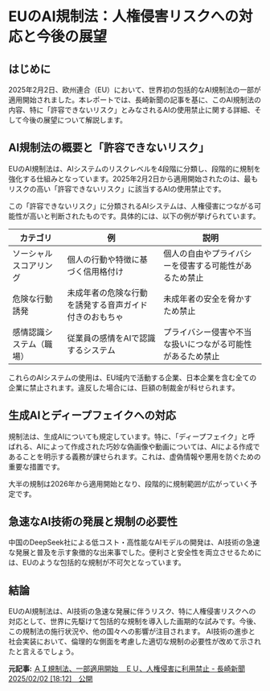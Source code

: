 # EUのAI規制法：人権侵害リスクへの対応と今後の展望

## はじめに

2025年2月2日、欧州連合（EU）において、世界初の包括的なAI規制法の一部が適用開始されました。本レポートでは、長崎新聞の記事を基に、このAI規制法の内容、特に「許容できないリスク」とみなされるAIの使用禁止に関する詳細、そして今後の展望について解説します。

## AI規制法の概要と「許容できないリスク」

EUのAI規制法は、AIシステムのリスクレベルを4段階に分類し、段階的に規制を強化する仕組みとなっています。2025年2月2日から適用開始されたのは、最もリスクの高い「許容できないリスク」に該当するAIの使用禁止です。

この「許容できないリスク」に分類されるAIシステムは、人権侵害につながる可能性が高いと判断されたものです。具体的には、以下の例が挙げられています。

| カテゴリ | 例 | 説明 |
|---|---|---|
| ソーシャルスコアリング | 個人の行動や特徴に基づく信用格付け | 個人の自由やプライバシーを侵害する可能性があるため禁止 |
| 危険な行動誘発 | 未成年者の危険な行動を誘発する音声ガイド付きのおもちゃ | 未成年者の安全を脅かすため禁止 |
| 感情認識システム（職場） | 従業員の感情をAIで認識するシステム | プライバシー侵害や不当な扱いにつながる可能性があるため禁止 |


これらのAIシステムの使用は、EU域内で活動する企業、日本企業を含む全ての企業に禁止されます。違反した場合には、巨額の制裁金が科せられます。

## 生成AIとディープフェイクへの対応

規制法は、生成AIについても規定しています。特に、「ディープフェイク」と呼ばれる、AIによって作成された巧妙な偽画像や動画については、AIによる作成であることを明示する義務が課せられます。これは、虚偽情報や悪用を防ぐための重要な措置です。

大半の規制は2026年から適用開始となり、段階的に規制範囲が広がっていく予定です。

## 急速なAI技術の発展と規制の必要性

中国のDeepSeek社による低コスト・高性能なAIモデルの開発は、AI技術の急速な発展と普及を示す象徴的な出来事でした。便利さと安全性を両立させるためには、EUのような包括的な規制が不可欠となっています。


## 結論

EUのAI規制法は、AI技術の急速な発展に伴うリスク、特に人権侵害リスクへの対応として、世界に先駆けて包括的な規制を導入した画期的な試みです。今後、この規制法の施行状況や、他の国々への影響が注目されます。  AI技術の進歩と社会実装において、倫理的な側面を考慮した適切な規制の必要性が改めて示されたと言えるでしょう。


**元記事:** [ＡＩ規制法、一部適用開始 ＥＵ、人権侵害に利用禁止 - 長崎新聞 2025/02/02 [18:12]　公開](https://www.nagasaki-np.co.jp/kijis/?kijiid=dedba744a17849a491409e84d30f8f8e)